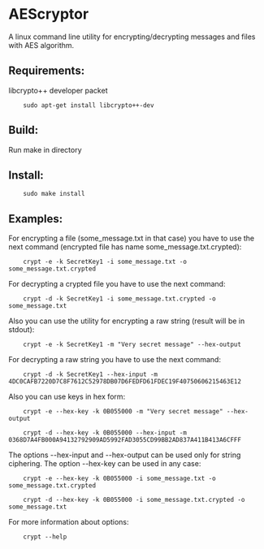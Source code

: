 # AEScryptor
A linux command line utility for encrypting/decrypting messages and files with AES algorithm.

## Requirements:

libcrypto++ developer packet

        sudo apt-get install libcrypto++-dev

## Build:

Run make in directory

## Install:

        sudo make install

## Examples:

For encrypting a file (some_message.txt in that case) you have to use the next command (encrypted file has name some_message.txt.crypted):

        crypt -e -k SecretKey1 -i some_message.txt -o some_message.txt.crypted

For decrypting a crypted file you have to use the next command:

        crypt -d -k SecretKey1 -i some_message.txt.crypted -o some_message.txt

Also you can use the utility for encrypting a raw string (result will be in stdout):

        crypt -e -k SecretKey1 -m "Very secret message" --hex-output

For decrypting a raw string you have to use the next command:

        crypt -d -k SecretKey1 --hex-input -m 4DC0CAFB7220D7C8F7612C52978DB07D6FEDFD61FDEC19F40750606215463E12

Also you can use keys in hex form:

        crypt -e --hex-key -k 0B055000 -m "Very secret message" --hex-output

        crypt -d --hex-key -k 0B055000 --hex-input -m 0368D7A4FB000A94132792909AD5992FAD3055CD99BB2AD837A411B413A6CFFF

The options --hex-input and --hex-output can be used only for string ciphering. The option --hex-key can be used in any case:

        crypt -e --hex-key -k 0B055000 -i some_message.txt -o some_message.txt.crypted

        crypt -d --hex-key -k 0B055000 -i some_message.txt.crypted -o some_message.txt

For more information about options:

        crypt --help

